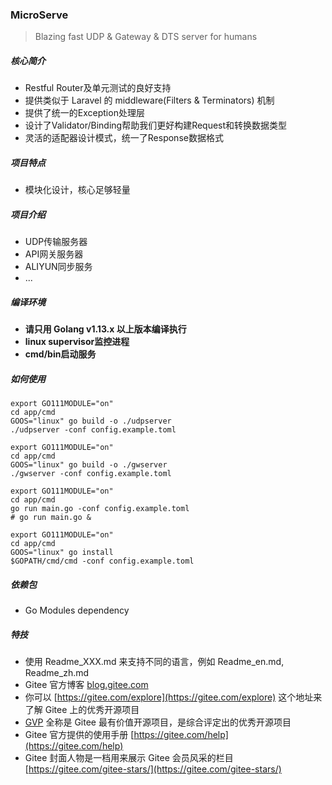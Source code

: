 ### MicroServe

> Blazing fast UDP & Gateway & DTS server for humans

##### 核心简介

- Restful Router及单元测试的良好支持
- 提供类似于 Laravel 的 middleware(Filters & Terminators) 机制
- 提供了统一的Exception处理层
- 设计了Validator/Binding帮助我们更好构建Request和转换数据类型
- 灵活的适配器设计模式，统一了Response数据格式

##### 项目特点

- 模块化设计，核心足够轻量

##### 项目介绍

- UDP传输服务器
- API网关服务器
- ALIYUN同步服务
- ...

##### 编译环境

- **请只用 Golang v1.13.x 以上版本编译执行**
- **linux supervisor监控进程**
- **cmd/bin启动服务**

##### 如何使用

```shell script
export GO111MODULE="on"
cd app/cmd
GOOS="linux" go build -o ./udpserver
./udpserver -conf config.example.toml
```

```shell script
export GO111MODULE="on"
cd app/cmd
GOOS="linux" go build -o ./gwserver
./gwserver -conf config.example.toml
```

```shell script
export GO111MODULE="on"
cd app/cmd
go run main.go -conf config.example.toml
# go run main.go &
```

```shell script
export GO111MODULE="on"
cd app/cmd
GOOS="linux" go install
$GOPATH/cmd/cmd -conf config.example.toml
```

##### 依赖包

- Go Modules dependency

##### 特技

- 使用 Readme\_XXX.md 来支持不同的语言，例如 Readme\_en.md, Readme\_zh.md
- Gitee 官方博客 [blog.gitee.com](https://blog.gitee.com)
- 你可以 [https://gitee.com/explore](https://gitee.com/explore) 这个地址来了解 Gitee 上的优秀开源项目
- [GVP](https://gitee.com/gvp) 全称是 Gitee 最有价值开源项目，是综合评定出的优秀开源项目
- Gitee 官方提供的使用手册 [https://gitee.com/help](https://gitee.com/help)
- Gitee 封面人物是一档用来展示 Gitee 会员风采的栏目 [https://gitee.com/gitee-stars/](https://gitee.com/gitee-stars/)
